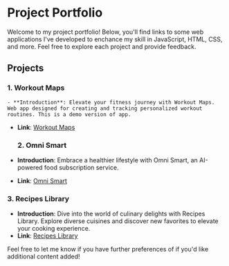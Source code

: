 # Project Portfolio

Welcome to my project portfolio! Below, you'll find links to some web applications I've developed to enchance my skill in JavaScript, HTML, CSS, and more. Feel free to explore each project and provide feedback.

## Projects

### 1. Workout Maps
	- **Introduction**: Elevate your fitness journey with Workout Maps. Web app designed for creating and tracking personalized workout routines. This is a demo version of app.
  - **Link**: [Workout Maps](https://workout-maps.netlify.app)

	### 2. Omni Smart
   - **Introduction**: Embrace a healthier lifestyle with Omni Smart, an AI-powered food subscription service.
   - **Link**: [Omni Smart](https://omni-smart.netlify.app)

### 3. Recipes Library
   - **Introduction**: Dive into the world of culinary delights with Recipes Library. Explore diverse cuisines and discover new favorites to elevate your cooking experience.
   - **Link**: [Recipes Library](https://recipes-library.netlify.app)

Feel free to let me know if you have further preferences of if you'd like additional content added!
